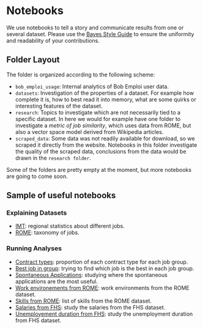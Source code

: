 # Notebooks

We use notebooks to tell a story and communicate results from one or several dataset. Please use the [Bayes Style Guide](https://goo.gl/lhK4JT) to ensure the uniformity and readability of your contributions.

## Folder Layout

The folder is organized according to the following scheme:

* `bob_emploi_usage`: Internal analytics of Bob Emploi user data.
* `datasets`: Investigation of the properties of a dataset. For example how complete it is, how to best read it into memory, what are some quirks or interesting features of the dataset.
* `research`: Topics to investigate which are not necessarily tied to a specific dataset. In here we would for example have one folder to investigate a _metric of job similarity_, which uses data from ROME, but also a vector space model derived from Wikipedia articles.
* `scraped_data`: Some data was not readily available for download, so we scraped it directly from the website. Notebooks in this folder investigate the quality of the scraped data, conclusions from the data would be drawn in the `research folder`.

Some of the folders are pretty empty at the moment, but more notebooks are going to come soon.

## Sample of useful notebooks

### Explaining Datasets

* [IMT](datasets/rome/work_environments.ipynb): regional statistics about different jobs.
* [ROME](datasets/rome/rome_dataset.ipynb): taxonomy of jobs.

### Running Analyses

* [Contract types](research/contract_types/contract_recommendations.ipynb): proportion of each contract type for each job group.
* [Best job in group](research/best_job_in_group/from_job_offers.ipynb): trying to find which job is the best in each job group.
* [Spontaneous Applications](research/application_types/apply_spontaneously.ipynb): studying where the spontaneous applications are the most useful.
* [Work environements from ROME](datasets/rome/work_environments.ipynb): work environments from the ROME dataset.
* [Skills from ROME](datasets/rome/skills.ipynb): list of skills from the ROME dataset.
* [Salaries from FHS](notebooks/research/salaries/fhs_salaries.ipynb): study the salaries from the FHS dataset.
* [Unemployement duration from FHS](research/unemployment_duration/fhs_raw_duration_exploration.ipynb): study the unemployment duration from FHS dataset.

